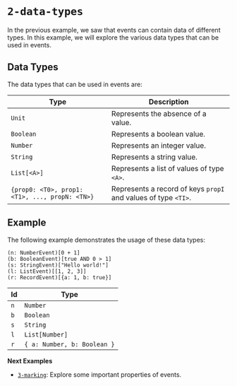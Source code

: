 # `2-data-types`

In the previous example, we saw that events can contain data of different types. In this example, we will explore the various data types that can be used in events.

## Data Types

The data types that can be used in events are:

| Type                                           | Description                                                    |
| ---------------------------------------------- | -------------------------------------------------------------- |
| `Unit`                                         | Represents the absence of a value.                             |
| `Boolean`                                      | Represents a boolean value.                                    |
| `Number`                                       | Represents an integer value.                                   |
| `String`                                       | Represents a string value.                                     |
| `List[<A>]`                                    | Represents a list of values of type `<A>`.                     |
| `{prop0: <T0>, prop1: <T1>, ..., propN: <TN>}` | Represents a record of keys `propI` and values of type `<TI>`. |

## Example

The following example demonstrates the usage of these data types:

```
(n: NumberEvent)[0 + 1]
(b: BooleanEvent)[true AND 0 > 1]
(s: StringEvent)["Hello world!"]
(l: ListEvent)[[1, 2, 3]]
(r: RecordEvent)[{a: 1, b: true}]
```

| Id  | Type                        |
| --- | --------------------------- |
| `n` | `Number`                    |
| `b` | `Boolean`                   |
| `s` | `String`                    |
| `l` | `List[Number]`              |
| `r` | `{ a: Number, b: Boolean }` |

**Next Examples**

- [`3-marking`](../3-marking/README.md): Explore some important properties of events.